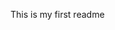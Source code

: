 This is my first readme

<!---
JunedAhmedOfficial/JunedAhmedOfficial is a ✨ special ✨ repository because its `README.md` (this file) appears on your GitHub profile.
You can click the Preview link to take a look at your changes.
--->
